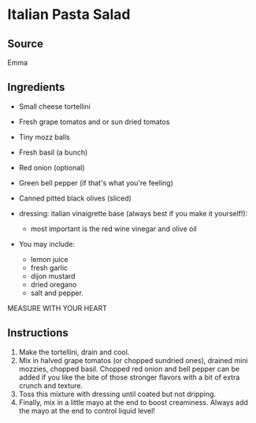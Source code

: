 # Italian Pasta Salad

## Source
Emma

## Ingredients
- Small cheese tortellini
- Fresh grape tomatos and or sun dried tomatos
- Tiny mozz balls
- Fresh basil (a bunch)
- Red onion (optional)
- Green bell pepper (if that's what you're feeling)
- Canned pitted black olives (sliced)

- dressing: italian vinaigrette base (always best if you make it yourself!):
    - most important is the red wine vinegar and olive oil

- You may include:
    - lemon juice
    - fresh garlic
    - dijon mustard
    - dried oregano
    - salt and pepper. 
    
MEASURE WITH YOUR HEART

## Instructions
1. Make the tortellini, drain and cool.
2. Mix in halved grape tomatos (or chopped sundried ones), drained mini mozzies, chopped basil. Chopped red onion and bell pepper can be added if you like the bite of those stronger flavors with a bit of extra crunch and texture.
3. Toss this mixture with dressing until coated but not dripping.
4. Finally, mix in a little mayo at the end to boost creaminess. Always add the mayo at the end to control liquid level!